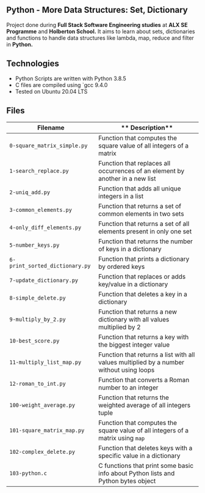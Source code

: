 Python - More Data Structures: Set, Dictionary
---
Project done during **Full Stack Software Engineering studies** at **ALX SE Programme** and **Holberton School.** It aims to learn about sets, dictionaries and functions to handle data structures like lambda, map, reduce and filter in **Python.**

Technologies
---
* Python Scripts are written with Python 3.8.5
* C files are compiled using `gcc 9.4.0
* Tested on Ubuntu 20.04 LTS

Files
---
**Filename**                     |** Description**
---------------------------------|-------------------------------------------------
`0-square_matrix_simple.py`      | Function that computes the square value of all integers of a matrix
`1-search_replace.py`            | Function that replaces all occurrences of an element by another in a new list
`2-uniq_add.py`                  | Function that adds all unique integers in a list
`3-common_elements.py`           | Function that returns a set of common elements in two sets
`4-only_diff_elements.py`        | Function that returns a set of all elements present in only one set
`5-number_keys.py`               | Function that returns the number of keys in a dictionary
`6-print_sorted_dictionary.py`   | Function that prints a dictionary by ordered keys
`7-update_dictionary.py`         | Function that replaces or adds key/value in a dictionary
`8-simple_delete.py`             | Function that deletes a key in a dictionary
`9-multiply_by_2.py`             | Function that returns a new dictionary with all values multiplied by 2
`10-best_score.py`               | Function that returns a key with the biggest integer value
`11-multiply_list_map.py`        | Function that returns a list with all values multiplied by a number without using loops
`12-roman_to_int.py`             | Function that converts a Roman number to an integer
`100-weight_average.py`          | Function that returns the weighted average of all integers tuple
`101-square_matrix_map.py`       | Function that computes the square value of all integers of a matrix using `map`
`102-complex_delete.py`          | Function that deletes keys with a specific value in a dictionary
`103-python.c`                   | C functions that print some basic info about Python lists and Python bytes object
